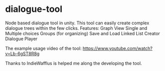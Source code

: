 # dialogue-tool
Node based dialogue tool in unity.
This tool can easily create complex dialogue trees within the few clicks. Features:
Graph View
Single and Multiple choices
Groups (for organizing)
Save and Load
Linked List Creator
Dialogue Player

The example usage video of the tool:
https://www.youtube.com/watch?v=Lb-6gST8R8g

Thanks to IndieWafflus is helped me along the developing the tool.
